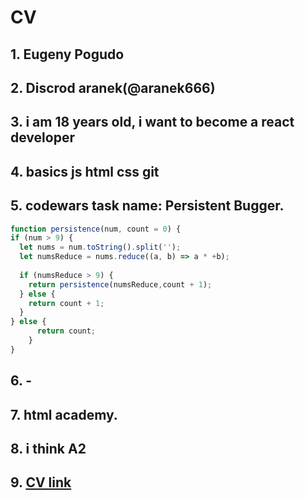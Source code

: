 # **CV**

## 1. Eugeny Pogudo
## 2. Discrod aranek(@aranek666)
## 3. i am 18 years old, i want to become a react developer
## 4. basics js html css git
## 5. codewars task name: Persistent Bugger.
```javascript 
function persistence(num, count = 0) {  
if (num > 9) {
  let nums = num.toString().split('');
  let numsReduce = nums.reduce((a, b) => a * +b);
    
  if (numsReduce > 9) { 
    return persistence(numsReduce,count + 1);
  } else {
    return count + 1;
  }
} else {
      return count;
    } 
}
```
## 6. -
## 7. html academy.
## 8. i think A2
## 9. [CV link](https://github.com/aranek666/rsschool-cv/blob/gh-pages/cv.md)
